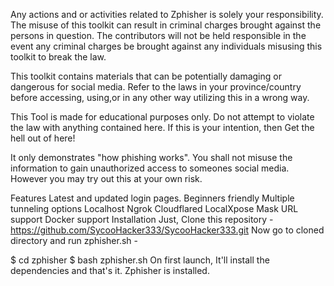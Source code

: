 Any actions and or activities related to Zphisher is solely your responsibility. The misuse of this toolkit can result in criminal charges brought against the persons in question. The contributors will not be held responsible in the event any criminal charges be brought against any individuals misusing this toolkit to break the law.

This toolkit contains materials that can be potentially damaging or dangerous for social media. Refer to the laws in your province/country before accessing, using,or in any other way utilizing this in a wrong way.

This Tool is made for educational purposes only. Do not attempt to violate the law with anything contained here. If this is your intention, then Get the hell out of here!

It only demonstrates "how phishing works". You shall not misuse the information to gain unauthorized access to someones social media. However you may try out this at your own risk.

Features
Latest and updated login pages.
Beginners friendly
Multiple tunneling options
Localhost
Ngrok
Cloudflared
LocalXpose
Mask URL support
Docker support
Installation
Just, Clone this repository -
https://github.com/SycooHacker333/SycooHacker333.git
Now go to cloned directory and run zphisher.sh -

$ cd zphisher
$ bash zphisher.sh
On first launch, It'll install the dependencies and that's it. Zphisher is installed.

